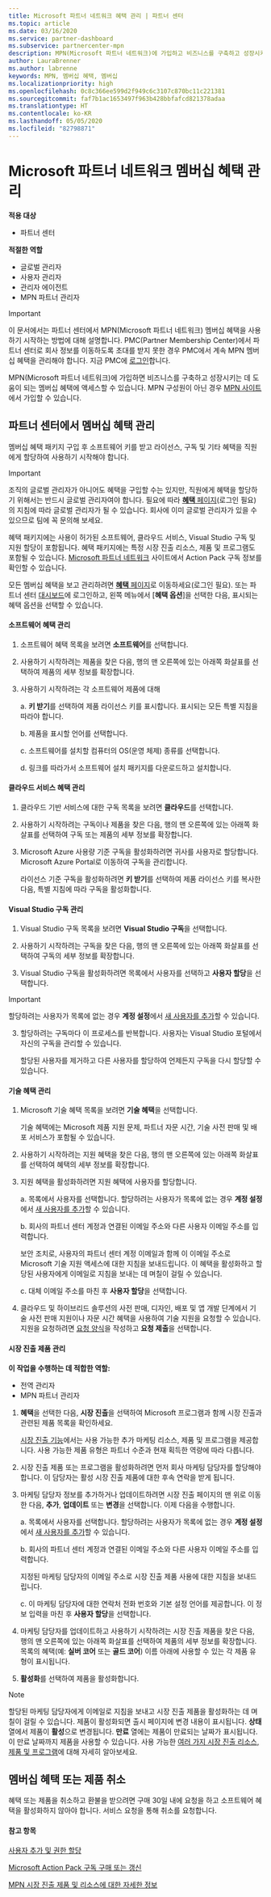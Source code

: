 ```yaml
---
title: Microsoft 파트너 네트워크 혜택 관리 | 파트너 센터
ms.topic: article
ms.date: 03/16/2020
ms.service: partner-dashboard
ms.subservice: partnercenter-mpn
description: MPN(Microsoft 파트너 네트워크)에 가입하고 비즈니스를 구축하고 성장시키는 데 도움이 되는 멤버십 혜택을 관리합니다.
author: LauraBrenner
ms.author: labrenne
keywords: MPN, 멤버십 혜택, 멤버십
ms.localizationpriority: high
ms.openlocfilehash: 0c8c366ee599d2f949c6c3107c870bc11c221381
ms.sourcegitcommit: faf7b1ac1653497f963b428bbfafcd821378adaa
ms.translationtype: HT
ms.contentlocale: ko-KR
ms.lasthandoff: 05/05/2020
ms.locfileid: "82798871"
---
```

# <a name="manage-your-microsoft-partner-network-membership-benefits"></a>Microsoft 파트너 네트워크 멤버십 혜택 관리

**적용 대상**

-  파트너 센터

**적절한 역할**
-    글로벌 관리자
-    사용자 관리자
-    관리자 에이전트
-    MPN 파트너 관리자

>[!IMPORTANT]
>이 문서에서는 파트너 센터에서 MPN(Microsoft 파트너 네트워크) 멤버십 혜택을 사용하기 시작하는 방법에 대해 설명합니다. PMC(Partner Membership Center)에서 파트너 센터로 회사 정보를 이동하도록 초대를 받지 못한 경우 PMC에서 계속 MPN 멤버십 혜택을 관리해야 합니다. 지금 PMC에 [로그인](https://partner.microsoft.com/_login?authType=OpenIdConnect)합니다.

MPN(Microsoft 파트너 네트워크)에 가입하면 비즈니스를 구축하고 성장시키는 데 도움이 되는 멤버십 혜택에 액세스할 수 있습니다. MPN 구성원이 아닌 경우 [MPN 사이트](https://partner.microsoft.com/membership)에서 가입할 수 있습니다.


## <a name="manage-your-membership-benefits-in-the-partner-center"></a>파트너 센터에서 멤버십 혜택 관리

멤버십 혜택 패키지 구입 후 소프트웨어 키를 받고 라이선스, 구독 및 기타 혜택을 직원에게 할당하여 사용하기 시작해야 합니다. 

>[!IMPORTANT]
>조직의 글로벌 관리자가 아니어도 혜택을 구입할 수는 있지만, 직원에게 혜택을 할당하기 위해서는 반드시 글로벌 관리자여야 합니다. 필요에 따라 [**혜택** 페이지](https://partnercenter.microsoft.com/pcv/partnership/benefits)(로그인 필요)의 지침에 따라 글로벌 관리자가 될 수 있습니다. 회사에 이미 글로벌 관리자가 있을 수 있으므로 팀에 꼭 문의해 보세요.

혜택 패키지에는 사용이 허가된 소프트웨어, 클라우드 서비스, Visual Studio 구독 및 지원 할당이 포함됩니다. 혜택 패키지에는 특정 시장 진출 리소스, 제품 및 프로그램도 포함될 수 있습니다. [Microsoft 파트너 네트워크](https://partner.microsoft.com/membership/internal-use-software) 사이트에서 Action Pack 구독 정보를 확인할 수 있습니다.  

모든 멤버십 혜택을 보고 관리하려면 [**혜택** 페이지](https://partnercenter.microsoft.com/pcv/partnership/benefits)로 이동하세요(로그인 필요). 또는 파트너 센터 [대시보드](https://docs.microsoft.com/partner-center/)에 로그인하고, 왼쪽 메뉴에서 [**혜택 옵션**]을 선택한 다음, 표시되는 혜택 옵션을 선택할 수 있습니다.  

#### <a name="manage-software-benefits"></a>소프트웨어 혜택 관리

1.  소프트웨어 혜택 목록을 보려면 **소프트웨어**를 선택합니다. 

2.  사용하기 시작하려는 제품을 찾은 다음, 행의 맨 오른쪽에 있는 아래쪽 화살표를 선택하여 제품의 세부 정보를 확장합니다. 

3. 사용하기 시작하려는 각 소프트웨어 제품에 대해

    a. **키 받기**를 선택하여 제품 라이선스 키를 표시합니다. 표시되는 모든 특별 지침을 따라야 합니다.

    b. 제품을 표시할 언어를 선택합니다.

    c. 소프트웨어를 설치할 컴퓨터의 OS(운영 체제) 종류를 선택합니다.

    d. 링크를 따라가서 소프트웨어 설치 패키지를 다운로드하고 설치합니다.


#### <a name="manage-cloud-services-benefits"></a>클라우드 서비스 혜택 관리

1. 클라우드 기반 서비스에 대한 구독 목록을 보려면 **클라우드**를 선택합니다.

2. 사용하기 시작하려는 구독이나 제품을 찾은 다음, 행의 맨 오른쪽에 있는 아래쪽 화살표를 선택하여 구독 또는 제품의 세부 정보를 확장합니다. 

3. Microsoft Azure 사용량 기준 구독을 활성화하려면 귀사를 사용자로 할당합니다. Microsoft Azure Portal로 이동하여 구독을 관리합니다.

    라이선스 기준 구독을 활성화하려면 **키 받기**를 선택하여 제품 라이선스 키를 복사한 다음, 특별 지침에 따라 구독을 활성화합니다.  


#### <a name="manage-visual-studio-subscriptions"></a>Visual Studio 구독 관리

1. Visual Studio 구독 목록을 보려면 **Visual Studio 구독**을 선택합니다. 

2. 사용하기 시작하려는 구독을 찾은 다음, 행의 맨 오른쪽에 있는 아래쪽 화살표를 선택하여 구독의 세부 정보를 확장합니다. 

3. Visual Studio 구독을 활성화하려면 목록에서 사용자를 선택하고 **사용자 할당**을 선택합니다. 

> [!IMPORTANT]  
> 할당하려는 사용자가 목록에 없는 경우 **계정 설정**에서 [새 사용자를 추가](create-user-accounts-and-set-permissions.md)할 수 있습니다.

3. 할당하려는 구독마다 이 프로세스를 반복합니다. 사용자는 Visual Studio 포털에서 자신의 구독을 관리할 수 있습니다. 

    할당된 사용자를 제거하고 다른 사용자를 할당하여 언제든지 구독을 다시 할당할 수 있습니다. 


#### <a name="manage-technical-benefits"></a>기술 혜택 관리

1. Microsoft 기술 혜택 목록을 보려면 **기술 혜택**을 선택합니다.

    기술 혜택에는 Microsoft 제품 지원 문제, 파트너 자문 시간, 기술 사전 판매 및 배포 서비스가 포함될 수 있습니다.   

2. 사용하기 시작하려는 지원 혜택을 찾은 다음, 행의 맨 오른쪽에 있는 아래쪽 화살표를 선택하여 혜택의 세부 정보를 확장합니다. 

3. 지원 혜택을 활성화하려면 지원 혜택에 사용자를 할당합니다. 
   
    a.  목록에서 사용자를 선택합니다. 할당하려는 사용자가 목록에 없는 경우 **계정 설정**에서 [새 사용자를 추가](create-user-accounts-and-set-permissions.md)할 수 있습니다.

    b.  회사의 파트너 센터 계정과 연결된 이메일 주소와 다른 사용자 이메일 주소를 입력합니다. 
    
    보안 조치로, 사용자의 파트너 센터 계정 이메일과 함께 이 이메일 주소로 Microsoft 기술 지원 액세스에 대한 지침을 보내드립니다. 이 혜택을 활성화하고 할당된 사용자에게 이메일로 지침을 보내는 데 며칠이 걸릴 수 있습니다.    
    
    c.  대체 이메일 주소를 마친 후 **사용자 할당**을 선택합니다. 

4. 클라우드 및 하이브리드 솔루션의 사전 판매, 디자인, 배포 및 앱 개발 단계에서 기술 사전 판매 지원이나 자문 시간 혜택을 사용하여 기술 지원을 요청할 수 있습니다. 지원을 요청하려면 [요청 양식](https://partnercenter.microsoft.com/pcv/partnership/benefits/createadvisoryhoursservicerequest)을 작성하고 **요청 제출**을 선택합니다.

#### <a name="manage-go-to-market-offers"></a>시장 진출 제품 관리

**이 작업을 수행하는 데 적합한 역할:**

- 전역 관리자
- MPN 파트너 관리자


1. **혜택**을 선택한 다음, **시장 진출**을 선택하여 Microsoft 프로그램과 함께 시장 진출과 관련된 제품 목록을 확인하세요.

    [시장 진출 기능](mpn-learn-about-go-to-market-benefits.md)에서는 사용 가능한 추가 마케팅 리소스, 제품 및 프로그램을 제공합니다. 사용 가능한 제품 유형은 파트너 수준과 현재 획득한 역량에 따라 다릅니다.

2. 시장 진출 제품 또는 프로그램을 활성화하려면 먼저 회사 마케팅 담당자를 할당해야 합니다. 이 담당자는 활성 시장 진출 제품에 대한 후속 연락을 받게 됩니다.

3. 마케팅 담당자 정보를 추가하거나 업데이트하려면 시장 진출 페이지의 맨 위로 이동한 다음, **추가**, **업데이트** 또는 **변경**을 선택합니다. 이제 다음을 수행합니다.  
   
    a.  목록에서 사용자를 선택합니다. 할당하려는 사용자가 목록에 없는 경우 **계정 설정**에서 [새 사용자를 추가](create-user-accounts-and-set-permissions.md)할 수 있습니다.

    b.  회사의 파트너 센터 계정과 연결된 이메일 주소와 다른 사용자 이메일 주소를 입력합니다. 
    
    지정된 마케팅 담당자의 이메일 주소로 시장 진출 제품 사용에 대한 지침을 보내드립니다. 
    
    c.  이 마케팅 담당자에 대한 연락처 전화 번호와 기본 설정 언어를 제공합니다. 이 정보 입력을 마친 후 **사용자 할당**을 선택합니다. 

4. 마케팅 담당자를 업데이트하고 사용하기 시작하려는 시장 진출 제품을 찾은 다음, 행의 맨 오른쪽에 있는 아래쪽 화살표를 선택하여 제품의 세부 정보를 확장합니다. 목록의 혜택(예: **실버 코어** 또는 **골드 코어**) 이름 아래에 사용할 수 있는 각 제품 유형이 표시됩니다.

5. **활성화**를 선택하여 제품을 활성화합니다.

> [!NOTE]
>할당된 마케팅 담당자에게 이메일로 지침을 보내고 시장 진출 제품을 활성화하는 데 며칠이 걸릴 수 있습니다. 제품이 활성화되면 출시 페이지에 변경 내용이 표시됩니다. **상태** 열에서 제품이 **활성**으로 변경됩니다. **만료** 열에는 제품이 만료되는 날짜가 표시됩니다. 이 만료 날짜까지 제품을 사용할 수 있습니다. 사용 가능한 [여러 가지 시장 진출 리소스, 제품 및 프로그램](mpn-learn-about-go-to-market-benefits.md)에 대해 자세히 알아보세요.  


## <a name="cancel-a-membership-benefit-or-offer"></a>멤버십 혜택 또는 제품 취소

혜택 또는 제품을 취소하고 환불을 받으려면 구매 30일 내에 요청을 하고 소프트웨어 혜택을 활성화하지 않아야 합니다. 서비스 요청을 통해 취소를 요청합니다.


#### <a name="see-also"></a>참고 항목

[사용자 추가 및 권한 할당](create-user-accounts-and-set-permissions.md)

[Microsoft Action Pack 구독 구매 또는 갱신](mpn-get-action-pack.md)

[MPN 시장 진출 제품 및 리소스에 대한 자세한 정보](mpn-learn-about-go-to-market-benefits.md)
